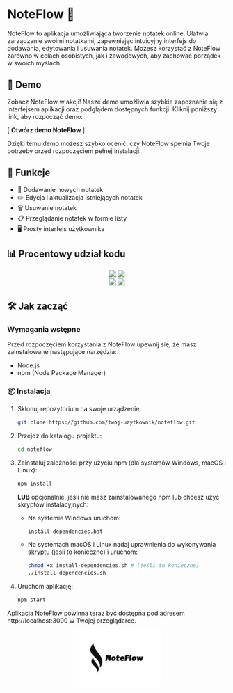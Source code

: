 # NoteFlow 📝

NoteFlow to aplikacja umożliwiająca tworzenie notatek online. Ułatwia zarządzanie swoimi notatkami, zapewniając intuicyjny interfejs do dodawania, edytowania i usuwania notatek. Możesz korzystać z NoteFlow zarówno w celach osobistych, jak i zawodowych, aby zachować porządek w swoich myślach.

## 🚀 Demo

Zobacz NoteFlow w akcji! Nasze demo umożliwia szybkie zapoznanie się z interfejsem aplikacji oraz podglądem dostępnych funkcji. Kliknij poniższy link, aby rozpocząć demo:

[ <a href="https://github.com/matiqueue/NoteFlow/tree/main/Beta-NoteFlow" style="text-decoration: none; font-weight: bold; text-decoration-color: white;">Otwórz demo NoteFlow</a> ]

Dzięki temu demo możesz szybko ocenić, czy NoteFlow spełnia Twoje potrzeby przed rozpoczęciem pełnej instalacji.


## 🌟 Funkcje
- 📌 Dodawanie nowych notatek
- ✏️ Edycja i aktualizacja istniejących notatek
- 🗑️ Usuwanie notatek
- 📋 Przeglądanie notatek w formie listy
- 🖥️ Prosty interfejs użytkownika

## 📊 Procentowy udział kodu

<div align="center">
    <img src="https://img.shields.io/github/languages/top/matiqueue/NoteFlow?color=%23FFA500">
    <img src="https://img.shields.io/github/stars/matiqueue/NoteFlow?color=%FFFFFFF&logoColor=%FFFFFFF">
    <br>
    <img src="https://img.shields.io/github/last-commit/matiqueue/NoteFlow?color=%FFFFFFF&logoColor=%FFFFFFF">
    <img src="https://img.shields.io/github/commit-activity/w/matiqueue/NoteFlow?color=%23FFA500">
</div>

## 🛠 Jak zacząć

### Wymagania wstępne
Przed rozpoczęciem korzystania z NoteFlow upewnij się, że masz zainstalowane następujące narzędzia:

- Node.js
- npm (Node Package Manager)

### 📦 Instalacja

1. Sklonuj repozytorium na swoje urządzenie:

   ```sh
   git clone https://github.com/twoj-uzytkownik/noteflow.git
   ```

2. Przejdź do katalogu projektu:

   ```sh
   cd noteflow
   ```

3. Zainstaluj zależności przy użyciu npm (dla systemów Windows, macOS i Linux):

   ```sh
   npm install
   ```

   **LUB** opcjonalnie, jeśli nie masz zainstalowanego npm lub chcesz użyć skryptów instalacyjnych:

   - Na systemie Windows uruchom:

     ```batch
     install-dependencies.bat
     ```

   - Na systemach macOS i Linux nadaj uprawnienia do wykonywania skryptu (jeśli to konieczne) i uruchom:

     ```sh
     chmod +x install-dependencies.sh # (jeśli to konieczne)
     ./install-dependencies.sh
     ```

4. Uruchom aplikację:

   ```sh
   npm start
   ```


Aplikacja NoteFlow powinna teraz być dostępna pod adresem http://localhost:3000 w Twojej przeglądarce.

<div align="center" background-color="white">
    <img src="img/logo.png" width="40%" height="40%" />
</div>
